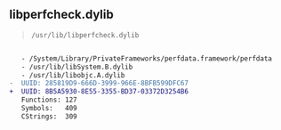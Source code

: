 ## libperfcheck.dylib

> `/usr/lib/libperfcheck.dylib`

```diff

   - /System/Library/PrivateFrameworks/perfdata.framework/perfdata
   - /usr/lib/libSystem.B.dylib
   - /usr/lib/libobjc.A.dylib
-  UUID: 285819D9-666D-3999-966E-8BFB599DFC67
+  UUID: 8B5A5930-8E55-3355-BD37-03372D3254B6
   Functions: 127
   Symbols:   409
   CStrings:  309

```
